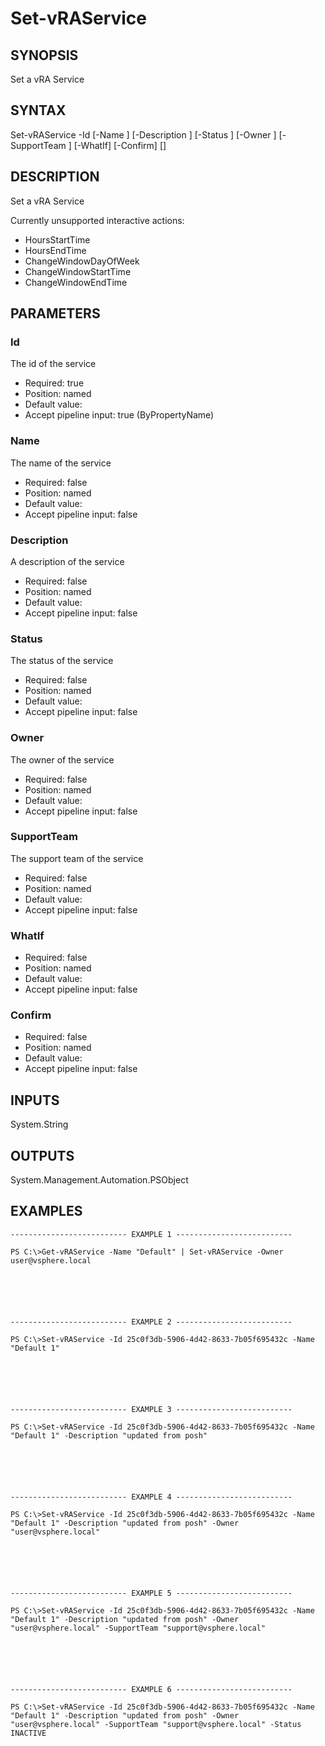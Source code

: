 # Set-vRAService

## SYNOPSIS
    
Set a vRA Service

## SYNTAX
 Set-vRAService -Id <String> [-Name <String>] [-Description <String>] [-Status <String>] [-Owner <String>] [-SupportTeam <String>] [-WhatIf] [-Confirm] [<CommonParameters>]     

## DESCRIPTION

Set a vRA Service

Currently unsupported interactive actions:

* HoursStartTime
* HoursEndTime
* ChangeWindowDayOfWeek
* ChangeWindowStartTime
* ChangeWindowEndTime

## PARAMETERS


### Id

The id of the service

* Required: true
* Position: named
* Default value: 
* Accept pipeline input: true (ByPropertyName)

### Name

The name of the service

* Required: false
* Position: named
* Default value: 
* Accept pipeline input: false

### Description

A description of the service

* Required: false
* Position: named
* Default value: 
* Accept pipeline input: false

### Status

The status of the service

* Required: false
* Position: named
* Default value: 
* Accept pipeline input: false

### Owner

The owner of the service

* Required: false
* Position: named
* Default value: 
* Accept pipeline input: false

### SupportTeam

The support team of the service

* Required: false
* Position: named
* Default value: 
* Accept pipeline input: false

### WhatIf


* Required: false
* Position: named
* Default value: 
* Accept pipeline input: false

### Confirm


* Required: false
* Position: named
* Default value: 
* Accept pipeline input: false

## INPUTS

System.String

## OUTPUTS

System.Management.Automation.PSObject

## EXAMPLES
```
-------------------------- EXAMPLE 1 --------------------------

PS C:\>Get-vRAService -Name "Default" | Set-vRAService -Owner user@vsphere.local






-------------------------- EXAMPLE 2 --------------------------

PS C:\>Set-vRAService -Id 25c0f3db-5906-4d42-8633-7b05f695432c -Name "Default 1"






-------------------------- EXAMPLE 3 --------------------------

PS C:\>Set-vRAService -Id 25c0f3db-5906-4d42-8633-7b05f695432c -Name "Default 1" -Description "updated from posh"






-------------------------- EXAMPLE 4 --------------------------

PS C:\>Set-vRAService -Id 25c0f3db-5906-4d42-8633-7b05f695432c -Name "Default 1" -Description "updated from posh" -Owner "user@vsphere.local"






-------------------------- EXAMPLE 5 --------------------------

PS C:\>Set-vRAService -Id 25c0f3db-5906-4d42-8633-7b05f695432c -Name "Default 1" -Description "updated from posh" -Owner "user@vsphere.local" -SupportTeam "support@vsphere.local"






-------------------------- EXAMPLE 6 --------------------------

PS C:\>Set-vRAService -Id 25c0f3db-5906-4d42-8633-7b05f695432c -Name "Default 1" -Description "updated from posh" -Owner "user@vsphere.local" -SupportTeam "support@vsphere.local" -Status INACTIVE
```


